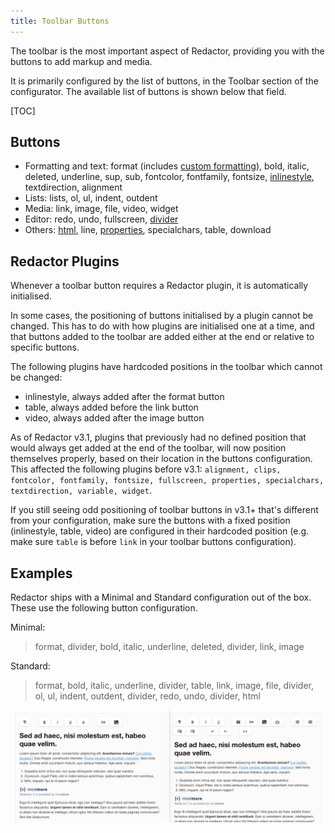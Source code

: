 ```yaml
---
title: Toolbar Buttons
---
```


The toolbar is the most important aspect of Redactor, providing you with the buttons to add markup and media. 

It is primarily configured by the list of buttons, in the Toolbar section of the configurator. The available list of buttons is shown below that field.

[TOC]

## Buttons

- Formatting and text: format (includes [custom formatting](Custom_Formatting)), bold, italic, deleted, underline, sup, sub, fontcolor, fontfamily, fontsize, [inlinestyle](Inline_Styles), textdirection, alignment 
- Lists: lists, ol, ul, indent, outdent 
- Media: link, image, file, video, widget 
- Editor: redo, undo, fullscreen, [divider](Dividers)
- Others: [html](Source), line, [properties](Properties), specialchars, table, download

## Redactor Plugins

Whenever a toolbar button requires a Redactor plugin, it is automatically initialised. 

In some cases, the positioning of buttons initialised by a plugin cannot be changed. This has to do with how plugins are initialised one at a time, and that buttons added to the toolbar are added either at the end or relative to specific buttons.

The following plugins have hardcoded positions in the toolbar which cannot be changed:

- inlinestyle, always added after the format button
- table, always added before the link button
- video, always added after the image button

As of Redactor v3.1, plugins that previously had no defined position that would always get added at the end of the toolbar, will now position themselves properly, based on their location in the buttons configuration. This affected the following plugins before v3.1: `alignment, clips, fontcolor, fontfamily, fontsize, fullscreen, properties, specialchars, textdirection, variable, widget`.

If you still seeing odd positioning of toolbar buttons in v3.1+ that's different from your configuration, make sure the buttons with a fixed position (inlinestyle, table, video) are configured in their hardcoded position (e.g. make sure `table` is before `link` in your toolbar buttons configuration). 

## Examples

Redactor ships with a Minimal and Standard configuration out of the box. These use the following button configuration.

Minimal: 

> format, divider, bold, italic, underline, deleted, divider, link, image

Standard: 

> format, bold, italic, underline, divider, table, link, image, file, divider, ol, ul, indent, outdent, divider, redo, undo, divider, html

![Minimal vs Standard configuration example](../images/min-vs-standard.png)